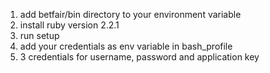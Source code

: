 1. add betfair/bin directory to your environment variable
2. install ruby version 2.2.1 
3. run setup
4. add your credentials as env variable in bash_profile
5. 3 credentials for username, password and application key
